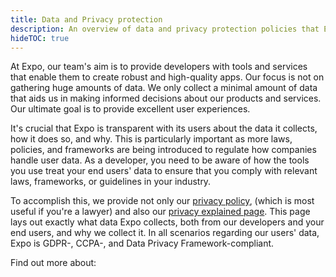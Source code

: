 ```yaml
---
title: Data and Privacy protection
description: An overview of data and privacy protection policies that Expo offers.
hideTOC: true
---
```


At Expo, our team's aim is to provide developers with tools and services that enable them to create robust and high-quality apps. Our focus is not on gathering huge amounts of data. We only collect a minimal amount of data that aids us in making informed decisions about our products and services. Our ultimate goal is to provide excellent user experiences.

It's crucial that Expo is transparent with its users about the data it collects, how it does so, and why. This is particularly important as more laws, policies, and frameworks are being introduced to regulate how companies handle user data. As a developer, you need to be aware of how the tools you use treat your end users' data to ensure that you comply with relevant laws, frameworks, or guidelines in your industry.

To accomplish this, we provide not only our [privacy policy](https://expo.dev/privacy), (which is most useful if you're a lawyer) and also our [privacy explained page](https://expo.dev/privacy-explained). This page lays out exactly what data Expo collects, both from our developers and your end users, and why we collect it. In all scenarios regarding our users' data, Expo is GDPR-, CCPA-, and Data Privacy Framework-compliant.

Find out more about: